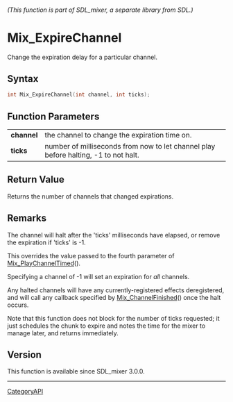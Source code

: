 ###### (This function is part of SDL_mixer, a separate library from SDL.)
# Mix_ExpireChannel

Change the expiration delay for a particular channel.

## Syntax

```c
int Mix_ExpireChannel(int channel, int ticks);

```

## Function Parameters

|                 |                                                                                     |
| --------------- | ----------------------------------------------------------------------------------- |
| **channel**     | the channel to change the expiration time on.                                       |
| **ticks**       | number of milliseconds from now to let channel play before halting, -1 to not halt. |

## Return Value

Returns the number of channels that changed expirations.

## Remarks

The channel will halt after the 'ticks' milliseconds have elapsed, or
remove the expiration if 'ticks' is -1.

This overrides the value passed to the fourth parameter of
[Mix_PlayChannelTimed](Mix_PlayChannelTimed.md)().

Specifying a channel of -1 will set an expiration for _all_ channels.

Any halted channels will have any currently-registered effects
deregistered, and will call any callback specified by
[Mix_ChannelFinished](Mix_ChannelFinished.md)() once the halt occurs.

Note that this function does not block for the number of ticks requested;
it just schedules the chunk to expire and notes the time for the mixer to
manage later, and returns immediately.

## Version

This function is available since SDL_mixer 3.0.0.

----
[CategoryAPI](CategoryAPI.md)
